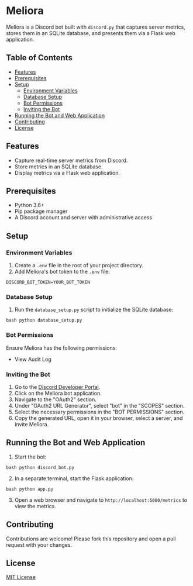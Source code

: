 # Meliora

Meliora is a Discord bot built with `discord.py` that captures server metrics,
stores them in an SQLite database, and presents them via a Flask web
application.

## Table of Contents

- [Features](#features)
- [Prerequisites](#prerequisites)
- [Setup](#setup)
  - [Environment Variables](#environment-variables)
  - [Database Setup](#database-setup)
  - [Bot Permissions](#bot-permissions)
  - [Inviting the Bot](#inviting-the-bot)
- [Running the Bot and Web Application](#running-the-bot-and-web-application)
- [Contributing](#contributing)
- [License](#license)

## Features

- Capture real-time server metrics from Discord.
- Store metrics in an SQLite database.
- Display metrics via a Flask web application.

## Prerequisites

- Python 3.6+
- Pip package manager
- A Discord account and server with administrative access

## Setup

### Environment Variables

1. Create a `.env` file in the root of your project directory.
2. Add Meliora's bot token to the `.env` file:

``` DISCORD_BOT_TOKEN=YOUR_BOT_TOKEN ```

### Database Setup

1. Run the `database_setup.py` script to initialize the SQLite database:

```bash python database_setup.py ```

### Bot Permissions

Ensure Meliora has the following permissions:

- View Audit Log

### Inviting the Bot

1. Go to the [Discord Developer
Portal](https://discord.com/developers/applications).
2. Click on the Meliora bot application.
3. Navigate to the "OAuth2" section.
4. Under "OAuth2 URL Generator", select "bot" in the "SCOPES" section.
5. Select the necessary permissions in the "BOT PERMISSIONS" section.
6. Copy the generated URL, open it in your browser, select a server, and invite
   Meliora.

## Running the Bot and Web Application

1. Start the bot:

```bash python discord_bot.py ```

2. In a separate terminal, start the Flask application:

```bash python app.py ```

3. Open a web browser and navigate to `http://localhost:5000/metrics` to view
the metrics.

## Contributing

Contributions are welcome! Please fork this repository and open a pull request
with your changes.

## License

[MIT License](LICENSE.md)
